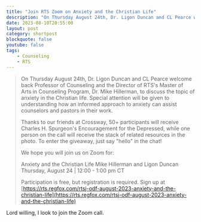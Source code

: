 ```yaml
---
title: "Join RTS Zoom on Anxiety and the Christian Life"
description: "On Thursday August 24th, Dr. Ligon Duncan and CL Pearce welcome back Professor of Counseling and the Director of RTS\u0027s Master of Arts in Counseling Program, Dr. Mike Hillerman, to discuss the topic of anxiety in the Christian life."
date: 2023-08-10T20:55:00
layout: post
category: shortpost
blockquote: false
youtube: false
tags:
    - Counseling
    - RTS
---
```


>On Thursday August 24th, Dr. Ligon Duncan and CL Pearce welcome back Professor of Counseling and the Director of RTS's Master of Arts in Counseling Program, Dr. Mike Hillerman, to discuss the topic of anxiety in the Christian life. Special attention will be given to understanding how an informed approach to anxiety can assist counselors and pastors in their work. 
>
>Thanks to our friends at Crossway, 50+ participants will receive Charles H. Spurgeon's Encouragement for the Depressed, while one person on the call will receive the stack of related resources in the photo. To enter the giveaway, just say "hello" in the chat!
>
>We hope you will join us on Zoom for:
>
>Anxiety and the Christian Life
>Mike Hillerman and Ligon Duncan
>Thursday, August 24 | 12:00 - 1:00 pm CT
>
>Participation is free, but registration is required. Sign up at [https://rts.regfox.com/rtsj-odf-august-2023-anxiety-and-the-christian-life](https://rts.regfox.com/rtsj-odf-august-2023-anxiety-and-the-christian-life)

Lord willing, I look to join the Zoom call.